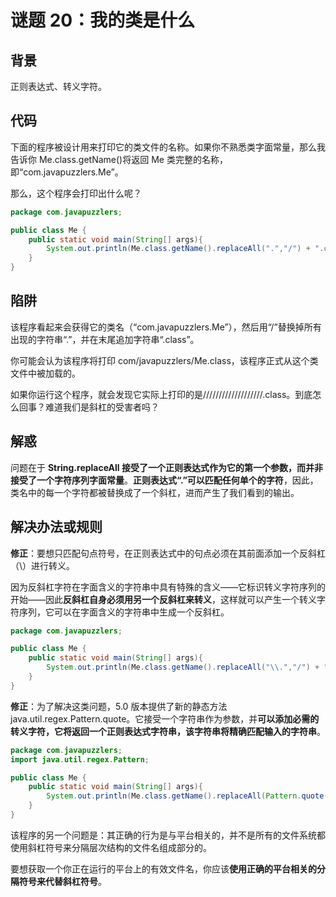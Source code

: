 # 谜题 20：我的类是什么  

## 背景

正则表达式、转义字符。

## 代码

下面的程序被设计用来打印它的类文件的名称。如果你不熟悉类字面常量，那么我告诉你 Me.class.getName()将返回 Me 类完整的名称，即“com.javapuzzlers.Me”。

那么，这个程序会打印出什么呢？  

```java
package com.javapuzzlers;

public class Me {
    public static void main(String[] args){
        System.out.println(Me.class.getName().replaceAll(".","/") + ".class");
    }
}
```

## 陷阱

该程序看起来会获得它的类名（“com.javapuzzlers.Me”），然后用“/”替换掉所有出现的字符串“.”，并在末尾追加字符串“.class”。

你可能会认为该程序将打印 com/javapuzzlers/Me.class，该程序正式从这个类文件中被加载的。

如果你运行这个程序，就会发现它实际上打印的是///////////////////.class。到底怎么回事？难道我们是斜杠的受害者吗？  

## 解惑

问题在于 **String.replaceAll 接受了一个正则表达式作为它的第一个参数，而并非接受了一个字符序列字面常量**。**正则表达式“.”可以匹配任何单个的字符**，因此，类名中的每一个字符都被替换成了一个斜杠，进而产生了我们看到的输出。  

## 解决办法或规则

**修正**：要想只匹配句点符号，在正则表达式中的句点必须在其前面添加一个反斜杠（\）进行转义。

因为反斜杠字符在字面含义的字符串中具有特殊的含义——它标识转义字符序列的开始——因此**反斜杠自身必须用另一个反斜杠来转义**，这样就可以产生一个转义字符序列，它可以在字面含义的字符串中生成一个反斜杠。   

```java
package com.javapuzzlers;

public class Me {
    public static void main(String[] args){
        System.out.println(Me.class.getName().replaceAll("\\.","/") + ".class");
    }
}
```

**修正**：为了解决这类问题，5.0 版本提供了新的静态方法java.util.regex.Pattern.quote。它接受一个字符串作为参数，并**可以添加必需的转义字符，它将返回一个正则表达式字符串，该字符串将精确匹配输入的字符串**。  

```java
package com.javapuzzlers;
import java.util.regex.Pattern;

public class Me {
    public static void main(String[] args){
        System.out.println(Me.class.getName().replaceAll(Pattern.quote("."),"/") + ".class");
    }
}
```

该程序的另一个问题是：其正确的行为是与平台相关的，并不是所有的文件系统都使用斜杠符号来分隔层次结构的文件名组成部分的。

要想获取一个你正在运行的平台上的有效文件名，你应该**使用正确的平台相关的分隔符号来代替斜杠符号**。  